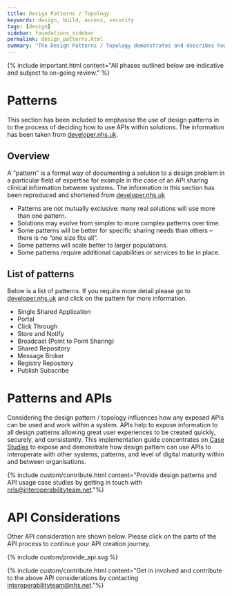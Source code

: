 ```yaml
---
title: Design Patterns / Topology
keywords: design, build, access, security
tags: [design]
sidebar: foundations_sidebar
permalink: design_patterns.html
summary: "The Design Patterns / Topology demonstrates and describes how various design patterns can influence access, security, and use of APIs"
---
```


{% include important.html content="All phases outlined below are indicative and subject to on-going review." %}

# Patterns

This section has been included to emphasise the use of design patterns in to the process of deciding how to use APIs within solutions. The information has been taken from [developer.nhs.uk](https://developer.nhs.uk/library/architecture/integration-patterns/information-sharing-patterns-summary/).

## Overview

A “pattern” is a formal way of documenting a solution to a design problem in a particular field of expertise for example in the case of an API sharing clinical information between systems. The information in this section has been reproduced and shortened from [developer.nhs.uk](https://developer.nhs.uk/library/architecture/integration-patterns/information-sharing-patterns-summary/)
- Patterns are not mutually exclusive: many real solutions will use more than one pattern.
- Solutions may evolve from simpler to more complex patterns over time.
- Some patterns will be better for specific sharing needs than others – there is no “one size fits all”.
- Some patterns will scale better to larger populations.
- Some patterns require additional capabilities or services to be in place.

## List of patterns

Below is a list of patterns. If you require more detail please go to [developer.nhs.uk](https://developer.nhs.uk/library/architecture/integration-patterns/information-sharing-patterns-summary/) and click on the pattern for more information. 

- Single Shared Application
- Portal
- Click Through
- Store and Notify
- Broadcast (Point to Point Sharing)
- Shared Repository
- Message Broker
- Registry Repository
- Publish Subscribe

# Patterns and APIs

Considering the design pattern / topology influences how any exposed APIs can be used and work within a system. APIs help to expose information to all design patterns allowing great user experiences to be created quickly, securely, and consistantly. This implementation guide concentrates on [Case Studies](/engage_case_studies.html) to expose and demonstrate how design pattern can use APIs to interoperate with other systems, patterns, and level of digital maturity within and between organisations.

{% include custom/contribute.html content="Provide design patterns and API usage case studies by getting in touch with [nrls@interoperabilityteam.net](mailto:nrls@interoperabilityteam.net)."%}

# API Considerations

Other API consideration are shown below. Please click on the parts of the API process to continue your API creation journey.

{% include custom/provide_api.svg %}

{% include custom/contribute.html content="Get in involved and contribute to the above API considerations by contacting [interoperabilityteam@nhs.net](mailto:interoperabilityteam@nhs.net)."%}

